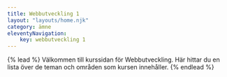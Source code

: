 ```yaml
---
title: Webbutveckling 1
layout: "layouts/home.njk"
category: ämne
eleventyNavigation:
    key: webbutveckling 1
---
```

{% lead %}
Välkommen till kurssidan för Webbutveckling.
Här hittar du en lista över de teman och områden som kursen innehåller.
{% endlead %}
